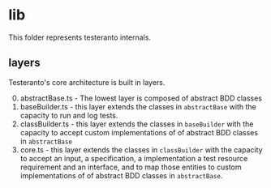 # lib

This folder represents testeranto internals.

## layers

Testeranto's core architecture is built in layers.

0. abstractBase.ts - The lowest layer is composed of abstract BDD classes
1. baseBuilder.ts - this layer extends the classes in `abstractBase` with the capacity to run and log tests.
2. classBuilder.ts - this layer extends the classes in `baseBuilder` with the capacity to accept custom implementations of of abstract BDD classes in `abstractBase`
3. core.ts - this layer extends the classes in `classBuilder` with the capacity to accept an input, a specification, a implementation a test resource requirement and an interface, and to map those entities to custom implementations of of abstract BDD classes in `abstractBase`.
